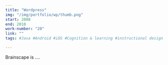```yaml
---
title: "Wordpress"
img: "/img/portfolio/wp/thumb.png"
start: 2008
end: 2010
work-number: "20"
link: ""
tags: #Java #Android #iOS #Cognition & learning #instructional design

---
```

Brainscape is ....


